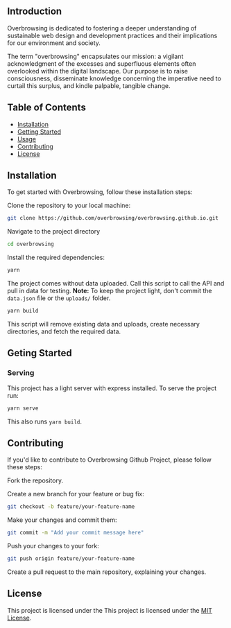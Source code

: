 ## Introduction

Overbrowsing is dedicated to fostering a deeper understanding of sustainable web design and development practices and their implications for our environment and society.

The term "overbrowsing" encapsulates our mission: a vigilant acknowledgment of the excesses and superfluous elements often overlooked within the digital landscape. Our purpose is to raise consciousness, disseminate knowledge concerning the imperative need to curtail this surplus, and kindle palpable, tangible change.

## Table of Contents
- [Installation](#installation)
- [Getting Started](#getting-started)
- [Usage](#usage)
- [Contributing](#contributing)
- [License](#license)


## Installation

To get started with Overbrowsing, follow these installation steps:

Clone the repository to your local machine:

   ```bash
   git clone https://github.com/overbrowsing/overbrowsing.github.io.git
   ```
Navigate to the project directory

```bash
cd overbrowsing
```

Install the required dependencies:
```bash
yarn
```

The project comes without data uploaded. Call this script to call the API and pull in data for testing. **Note:** To keep the project light, don't commit the `data.json` file or the `uploads/` folder.
```bash
yarn build
```
This script will remove existing data and uploads, create necessary directories, and fetch the required data.





## Geting Started
### Serving

This project has a light server with express installed. To serve the project run:
```bash
yarn serve
```
This also runs `yarn build`. 

## Contributing
If you'd like to contribute to Overbrowsing Github Project, please follow these steps:

Fork the repository.

Create a new branch for your feature or bug fix:
```bash
git checkout -b feature/your-feature-name
```

Make your changes and commit them:
```bash
git commit -m "Add your commit message here"
```

Push your changes to your fork:
```bash
git push origin feature/your-feature-name
```

Create a pull request to the main repository, explaining your changes.

## License
This project is licensed under the This project is licensed under the [MIT License](LICENSE).

